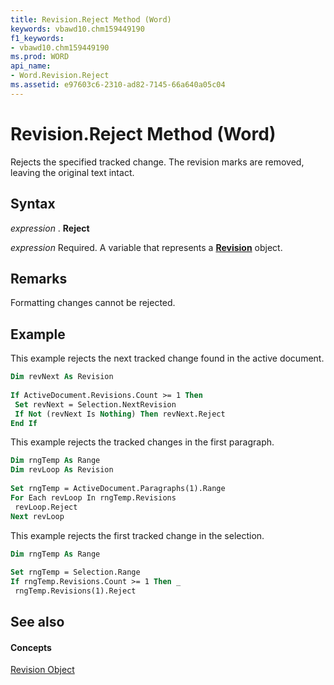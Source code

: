 ```yaml
---
title: Revision.Reject Method (Word)
keywords: vbawd10.chm159449190
f1_keywords:
- vbawd10.chm159449190
ms.prod: WORD
api_name:
- Word.Revision.Reject
ms.assetid: e97603c6-2310-ad82-7145-66a640a05c04
---
```



# Revision.Reject Method (Word)

Rejects the specified tracked change. The revision marks are removed, leaving the original text intact.


## Syntax

 _expression_ . **Reject**

 _expression_ Required. A variable that represents a **[Revision](revision-object-word.md)** object.


## Remarks

Formatting changes cannot be rejected.


## Example

This example rejects the next tracked change found in the active document.


```vb
Dim revNext As Revision 
 
If ActiveDocument.Revisions.Count >= 1 Then 
 Set revNext = Selection.NextRevision 
 If Not (revNext Is Nothing) Then revNext.Reject 
End If
```

This example rejects the tracked changes in the first paragraph.




```vb
Dim rngTemp As Range 
Dim revLoop As Revision 
 
Set rngTemp = ActiveDocument.Paragraphs(1).Range 
For Each revLoop In rngTemp.Revisions 
 revLoop.Reject 
Next revLoop
```

This example rejects the first tracked change in the selection.




```vb
Dim rngTemp As Range 
 
Set rngTemp = Selection.Range 
If rngTemp.Revisions.Count >= 1 Then _ 
 rngTemp.Revisions(1).Reject
```


## See also


#### Concepts


[Revision Object](revision-object-word.md)

